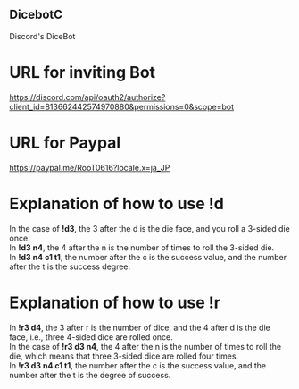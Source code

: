 ## DicebotC  
Discord's DiceBot  
# URL for inviting Bot  
https://discord.com/api/oauth2/authorize?client_id=813662442574970880&permissions=0&scope=bot  

# URL for Paypal  
https://paypal.me/RooT0616?locale.x=ja_JP  

# Explanation of how to use !d  
In the case of **!d3**, the 3 after the d is the die face, and you roll a 3-sided die once.  
In **!d3 n4**, the 4 after the n is the number of times to roll the 3-sided die.  
In **!d3 n4 c1 t1**, the number after the c is the success value, and the number after the t is the success degree.  

# Explanation of how to use !r  
In **!r3 d4**, the 3 after r is the number of dice, and the 4 after d is the die face, i.e., three 4-sided dice are rolled once.  
In the case of **!r3 d3 n4**, the 4 after the n is the number of times to roll the die, which means that three 3-sided dice are rolled four times.  
In **!r3 d3 n4 c1 t1**, the number after the c is the success value, and the number after the t is the degree of success.  
